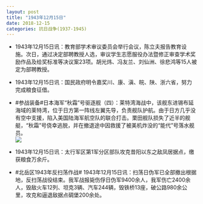 ```yaml
---
layout: post
title: "1943年12月15日"
date: 2018-12-15
categories: 抗日战争(1937-1945)
---
```


<meta name="referrer" content="no-referrer" />

- 1943年12月15日讯：教育部学术审议委员会举行会议，陈立夫报告教育设施。次日，通过决定部聘教授人选，审议学生志愿服役办法暨修正审查学术奖励作品及给奖标准等决议案23项。胡光炜、冯友兰、刘仙洲、徐悲鸿等15人被定为部聘教授。 

- 1943年12月15日讯：国民政府明令嘉奖川、康、滇、皖、陕、浙六省，努力完成粮食征借。 

- #参战装备#日本海军“秋霜”号驱逐舰（四）：莱特湾海战中，该舰东进锡布延海域的莱特湾，位于日方第一阵线左翼先导，负责舰队护航。由于日方几乎没有空中支援，陷入美国陆海军航空队的联合打击。栗田舰队损失了近半的舰艇，“秋霜”号侥幸逃脱，并在撤退途中因救援了被美机炸没的“能代”号落水舰员。 <br/><img src="https://wx4.sinaimg.cn/large/aca367d8ly1fy778hw0qgj20dw061djg.jpg" />

- 1943年12月15日讯：太行军区第1军分区部队攻克昔阳以东之敌凤居据点，缴获粮食万余斤。 

- #北岳区1943年反扫荡作战# 1943年12月15日讯：扫荡日伪军已全部撤出根据地，反扫荡战役结束。我军战报毙伤俘日伪军9400余人，我军伤亡2400余人，毁敌火车12列、坦克3辆、汽车244辆，毁铁桥13座，破公路980余公里，攻克和逼退敌据点碉堡200余处。 

